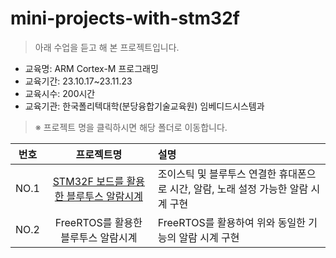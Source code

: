 # mini-projects-with-stm32f    

> 아래 수업을 듣고 해 본 프로젝트입니다.  

- 교육명: ARM Cortex-M 프로그래밍
- 교육기간: 23.10.17~23.11.23
- 교육시수: 200시간 
- 교육기관: 한국폴리텍대학(분당융합기술교육원) 임베디드시스템과 


> ※ 프로젝트 명을 클릭하시면 해당 폴더로 이동합니다.


|번호|프로젝트명|설명|
|:---:|:---------:|:----------------|    
|NO.1|[STM32F 보드를 활용한 블루투스 알람시계](./bluetooth_alarm)| 조이스틱 및 블루투스 연결한 휴대폰으로 시간, 알람, 노래 설정 가능한 알람 시계 구현|  
|NO.2|FreeRTOS를 활용한 블루투스 알람시계| FreeRTOS를 활용하여 위와 동일한 기능의 알람 시계 구현|
